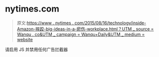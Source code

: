 # nytimes.com

> 原文:[https://www . nytimes . com/2015/08/16/technology/inside-Amazon-摔跤-big-ideas-in-a-瘀伤-workplace.html？UTM _ source = Wanqu . co&UTM _ campaign = Wanqu+Daily&UTM _ medium = website](https://www.nytimes.com/2015/08/16/technology/inside-amazon-wrestling-big-ideas-in-a-bruising-workplace.html?utm_source=wanqu.co&utm_campaign=Wanqu+Daily&utm_medium=website)

请启用 JS 并禁用任何广告拦截器